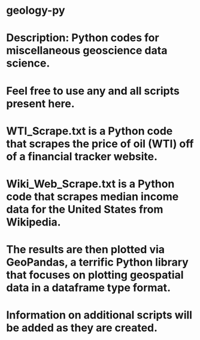 # geology-py

# Description: Python codes for miscellaneous geoscience data science.
# Feel free to use any and all scripts present here. 

# WTI_Scrape.txt is a Python code that scrapes the price of oil (WTI) off of a financial tracker website.
# Wiki_Web_Scrape.txt is a Python code that scrapes median income data for the United States from Wikipedia.
  # The results are then plotted via GeoPandas, a terrific Python library that focuses on plotting geospatial data in a dataframe type format. 
  
# Information on additional scripts will be added as they are created.
